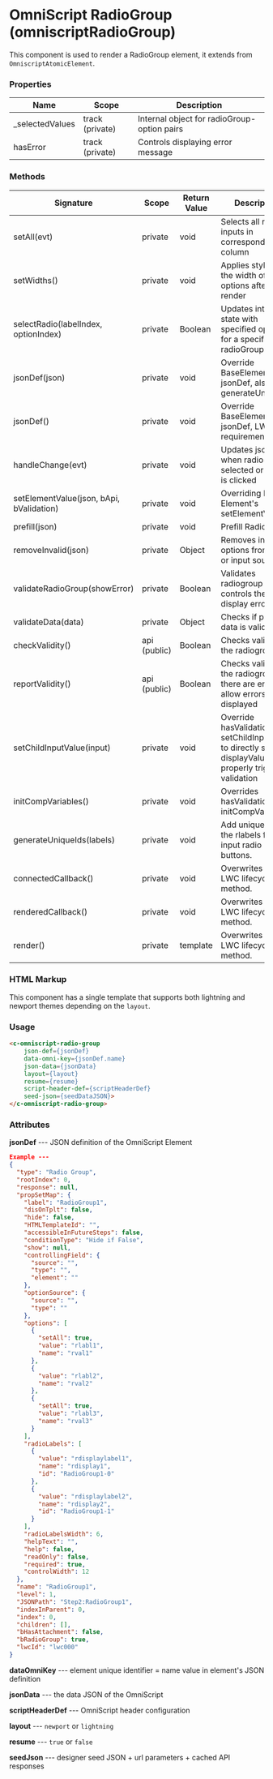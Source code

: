 # OmniScript RadioGroup (omniscriptRadioGroup)

This component is used to render a RadioGroup element, it extends from `OmniscriptAtomicElement`.

### Properties

| Name            | Scope           | Description                                     |
| --------------- | --------------- | ----------------------------------------------- |
| _selectedValues | track (private) | Internal object for radioGroup-option pairs     |
| hasError        | track (private) | Controls displaying error message               |

### Methods

| Signature            | Scope   | Return Value | Description                                                  |
| -------------------- | ------- | ------------ | ------------------------------------------------------------ |
| setAll(evt)          | private | void         | Selects all radio inputs in corresponding column             |
| setWidths()          | private | void         | Applies styling to the width of options after first render   |
| selectRadio(labelIndex, optionIndex) | private | Boolean   | Updates internal state with specified option for a specific radioGroup value |
| jsonDef(json)        | private | void         | Override BaseElement's set jsonDef, also calls generateUniqueIds |
| jsonDef()            | private | void         | Override BaseElement's get jsonDef, LWC requirement           |
| handleChange(evt)    | private | void         | Updates json data when radio gets selected or set all is clicked |
| setElementValue(json, bApi, bValidation) | private | void         | Overriding Base Element's setElementValue |
| prefill(json)        | private | void         | Prefill RadioGroup                                            |
| removeInvalid(json)  | private | Object       | Removes invalid options from prefill or input sources         |
| validateRadioGroup(showError) | private | Boolean | Validates radiogroup and controls the flag to display errors |
| validateData(data)   | private | Object       | Checks if prefill data is valid                               |
| checkValidity()      | api (public) | Boolean   | Checks validity of the radiogroup                             |
| reportValidity()     | api (public) | Boolean   | Checks validity of the radiogroup, if there are errors, allow errors to be displayed |
| setChildInputValue(input)  | private | void   | Override hasValidation's setChildInputValue to directly set displayValue to properly trigger validation |
| initCompVariables()  | private | void         | Overrides hasValidation's initCompVariables                  |
| generateUniqueIds(labels) | private | void | Add unique ids to the rlabels for the input radio buttons. |
| connectedCallback() | private | void | Overwrites native LWC lifecycle method. |
| renderedCallback() | private | void | Overwrites native LWC lifecycle method. |
| render() | private | template | Overwrites native LWC lifecycle method. |


### HTML Markup

This component has a single template that supports both lightning and newport themes depending on the `layout`.

### Usage

```html
<c-omniscript-radio-group
    json-def={jsonDef}
    data-omni-key={jsonDef.name}
    json-data={jsonData}
    layout={layout}
    resume={resume}
    script-header-def={scriptHeaderDef}
    seed-json={seedDataJSON}>
</c-omniscript-radio-group>
```

### Attributes

**jsonDef** --- JSON definition of the OmniScript Element

```json
Example ---
{
  "type": "Radio Group",
  "rootIndex": 0,
  "response": null,
  "propSetMap": {
    "label": "RadioGroup1",
    "disOnTplt": false,
    "hide": false,
    "HTMLTemplateId": "",
    "accessibleInFutureSteps": false,
    "conditionType": "Hide if False",
    "show": null,
    "controllingField": {
      "source": "",
      "type": "",
      "element": ""
    },
    "optionSource": {
      "source": "",
      "type": ""
    },
    "options": [
      {
        "setAll": true,
        "value": "rlabl1",
        "name": "rval1"
      },
      {
        "value": "rlabl2",
        "name": "rval2"
      },
      {
        "setAll": true,
        "value": "rlabl3",
        "name": "rval3"
      }
    ],
    "radioLabels": [
      {
        "value": "rdisplaylabel1",
        "name": "rdisplay1",
        "id": "RadioGroup1-0"
      },
      {
        "value": "rdisplaylabel2",
        "name": "rdisplay2",
        "id": "RadioGroup1-1"
      }
    ],
    "radioLabelsWidth": 6,
    "helpText": "",
    "help": false,
    "readOnly": false,
    "required": true,
    "controlWidth": 12
  },
  "name": "RadioGroup1",
  "level": 1,
  "JSONPath": "Step2:RadioGroup1",
  "indexInParent": 0,
  "index": 0,
  "children": [],
  "bHasAttachment": false,
  "bRadioGroup": true,
  "lwcId": "lwc000"
}
```

**dataOmniKey** --- element unique identifier = name value in element's JSON definition

**jsonData** --- the data JSON of the OmniScript

**scriptHeaderDef** --- OmniScript header configuration

**layout** --- `newport` or `lightning`

**resume** --- `true` or `false`

**seedJson** --- designer seed JSON + url parameters + cached API responses
